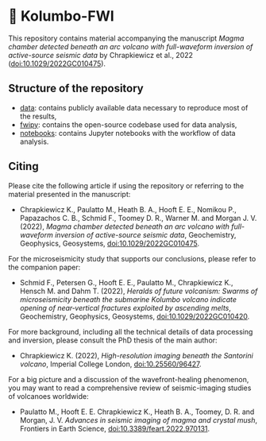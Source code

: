 # :volcano: Kolumbo-FWI
This repository contains material accompanying the manuscript  *Magma chamber detected beneath an arc volcano with
full-waveform inversion of active-source seismic data* by Chrapkiewicz et al., 2022 ([doi:10.1029/2022GC010475](https://doi.org/10.1029/2022GC010475)).


## Structure of the repository
- [data](data): contains publicly available data necessary to reproduce most of the results,
- [fwipy](fwipy): contains the open-source codebase used for data analysis,
- [notebooks](notebooks): contains Jupyter notebooks with the workflow of data analysis.

## Citing
Please cite the following article if using the repository or referring to the material presented in the manuscript:

- Chrapkiewicz K., Paulatto M., Heath B. A., Hooft E. E., Nomikou P., Papazachos C. B., Schmid F., Toomey D. R., Warner M. and Morgan J. V.
(2022), *Magma chamber detected beneath an arc volcano with full-waveform inversion of active-source seismic data*, Geochemistry, Geophysics, Geosystems, [doi:10.1029/2022GC010475](https://doi.org/10.1029/2022GC010475).

For the microseismicity study that supports our conclusions, please refer to the companion paper:

- Schmid F., Petersen G., Hooft E. E., Paulatto M., Chrapkiewicz K., Hensch M. and Dahm T. (2022), 
*Heralds of future volcanism: Swarms of microseismicity beneath the submarine Kolumbo volcano indicate opening of near‐vertical fractures exploited by ascending melts*, Geochemistry, Geophysics, Geosystems, [doi:10.1029/2022GC010420](https://doi.org/10.1029/2022GC010420).

For more background, including all the technical details of data processing and inversion, please consult the PhD thesis of the main author:

- Chrapkiewicz K. (2022), *High-resolution imaging beneath the Santorini volcano*, Imperial College London, [doi:10.25560/96427](https://doi.org/10.25560/96427).

For a big picture and a discussion of the wavefront-healing phenomenon, you may want to read a comprehensive review of seismic-imaging studies of volcanoes worldwide:

- Paulatto M., Hooft E. E. Chrapkiewicz K., Heath B. A., Toomey, D. R. and Morgan, J. V. *Advances in seismic imaging of magma and crystal mush*, Frontiers in Earth Science, [doi:10.3389/feart.2022.970131](https://doi.org/10.3389/feart.2022.970131).
